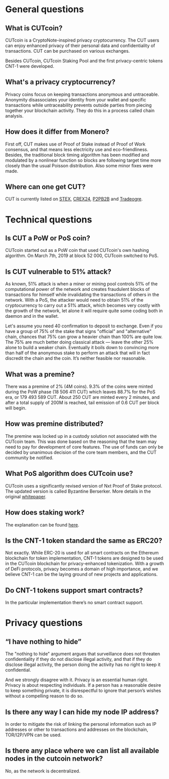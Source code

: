 # General questions
## What is CUTcoin? 
CUTcoin is a CryptoNote-inspired privacy cryptocurrency. The CUT users can enjoy enhanced privacy of their personal data and confidentiality of transactions. CUT can be purchased on various exchanges.

Besides CUTcoin, CUTcoin Staking Pool and the first privacy-centric tokens CNT-1 were developed.

## What's a privacy cryptocurrency? 

Privacy coins focus on keeping transactions anonymous and untraceable. Anonymity disassociates your identity from your wallet and specific transactions while untraceability prevents outside parties from piecing together your blockchain activity. They do this in a process called chain analysis.

## How does it differ from Monero?

First off, CUT makes use of Proof of Stake instead of Proof of Work consensus, and that means less electricity use and eco-friendliness. Besides, the traditional block timing algorithm has been modified and modulated by a nonlinear function so blocks are following target time more closely than the usual Poisson distribution. Also some minor fixes were made.

## Where can one get CUT?

CUT is currently listed on [STEX](https://app.stex.com/en/trade/pair/BTC/CUT/1D), [CREX24](https://crex24.com/exchange/CUT-BTC), [P2PB2B](https://p2pb2b.io/trade/CUT_BTC) and [Tradeogre](https://tradeogre.com/exchange/BTC-CUT).

# Technical questions
## Is CUT a PoW or PoS coin? 
CUTcoin started out as a PoW coin that used CUTcoin's own hashing algorithm. On March 7th, 2019 at block 52 000, CUTcoin switched to PoS.

## Is CUT vulnerable to 51% attack?
As known, 51% attack is when a miner or mining pool controls 51% of the computational power of the network and creates fraudulent blocks of transactions for himself while invalidating the transactions of others in the network. With a PoS, the attacker would need to obtain 51% of the cryptocurrency to carry out a 51% attack, which becomes very costly with the growth of the network, let alone it will require quite some coding both in daemon and in the wallet.

Let's assume you need 40 confirmation to deposit to exchange. Even if you have a group of 75% of the stake that signs "official" and "alternative" chain, chances that 75% can grow a heavier chain than 100% are quite low. The 75% are much better doing classical attack — leave the other 25% alone to build a weaker chain. Eventually it boils down to convincing more than half of the anonymous stake to perform an attack that will in fact discredit the chain and the coin. It’s neither feasible nor reasonable.

## What was a premine?
There was a premine of 2% (4M coins). 9.3% of the coins were minted during the PoW phase (18 506 411 CUT) which leaves 88.7% for the PoS era, or 179 493 589 CUT. About 250 CUT are minted every 2 minutes, and after a total supply of 200M is reached, tail emission of 0.6 CUT per block will begin.

## How was premine distributed?
The premine was locked up in a custody solution not associated with the CUTcoin team. This was done based on the reasoning that the team may need to pay for development of core features. The use of funds can only be decided by unanimous decision of the core team members, and the CUT community be notified.

## What PoS algorithm does CUTcoin use?
CUTcoin uses a significantly revised version of Nxt Proof of Stake protocol. The updated version is called Byzantine Berserker. More details in the original [whitepaper](https://static.cutcoin.org/cutcoin-whitepaper-v1.0.pdf).

## How does staking work?
The explanation can be found [here](https://cutcoin.org/stakingguide).

## Is the CNT-1 token standard the same as ERC20? 
Not exactly. While ERC-20 is used for all smart contracts on the Ethereum blockchain for token implementation, CNT-1 tokens are designed to be used in the CUTcoin blockchain for privacy-enhanced tokenization. With a growth of DeFi protocols, privacy becomes a domain of high importance, and we believe CNT-1 can be the laying ground of new projects and applications.

## Do CNT-1 tokens support smart contracts?
In the particular implementation there’s no smart contract support.

# Privacy questions
## “I have nothing to hide”
The "nothing to hide" argument argues that surveillance does not threaten confidentiality if they do not disclose illegal activity, and that if they do disclose illegal activity, the person doing the activity has no right to keep it confidential.

And we strongly disagree with it. Privacy is an essential human right. Privacy is about respecting individuals. If a person has a reasonable desire to keep something private, it is disrespectful to ignore that person’s wishes without a compelling reason to do so.

## Is there any way I can hide my node IP address?
In order to mitigate the risk of linking the personal information such as IP addresses or other to transactions and addresses on the blockchain, TOR/I2P/VPN can be used.

## Is there any place where we can list all available nodes in the cutcoin network?
No, as the network is decentralized. 
